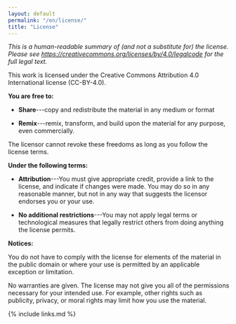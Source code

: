 ```yaml
---
layout: default
permalink: "/en/license/"
title: "License"
---
```


*This is a human-readable summary of (and not a substitute for) the license.
Please see <https://creativecommons.org/licenses/by/4.0/legalcode> for the full legal text.*

This work is licensed under the Creative Commons Attribution 4.0
International license (CC-BY-4.0).

**You are free to:**

- **Share**---copy and redistribute the material in any medium or
  format

- **Remix**---remix, transform, and build upon the material for any
  purpose, even commercially.

The licensor cannot revoke these freedoms as long as you follow the
license terms.

**Under the following terms:**

- **Attribution**---You must give appropriate credit, provide a link
  to the license, and indicate if changes were made. You may do so in
  any reasonable manner, but not in any way that suggests the licensor
  endorses you or your use.

- **No additional restrictions**---You may not apply legal terms or
  technological measures that legally restrict others from doing
  anything the license permits.

**Notices:**

You do not have to comply with the license for elements of the
material in the public domain or where your use is permitted by an
applicable exception or limitation.

No warranties are given. The license may not give you all of the
permissions necessary for your intended use. For example, other rights
such as publicity, privacy, or moral rights may limit how you use the
material.

{% include links.md %}
